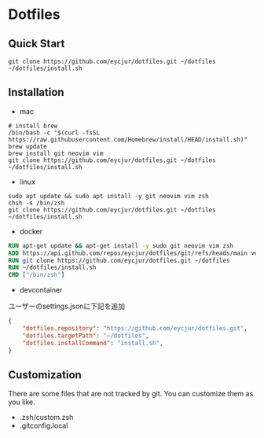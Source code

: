 # Dotfiles

## Quick Start
```shell
git clone https://github.com/eycjur/dotfiles.git ~/dotfiles
~/dotfiles/install.sh

```

## Installation
- mac
```shell
# install brew
/bin/bash -c "$(curl -fsSL https://raw.githubusercontent.com/Homebrew/install/HEAD/install.sh)"
brew update
brew install git neovim vim
git clone https://github.com/eycjur/dotfiles.git ~/dotfiles
~/dotfiles/install.sh

```

- linux
```shell
sudo apt update && sudo apt install -y git neovim vim zsh
chsh -s /bin/zsh
git clone https://github.com/eycjur/dotfiles.git ~/dotfiles
~/dotfiles/install.sh

```

- docker
```Dockerfile
RUN apt-get update && apt-get install -y sudo git neovim vim zsh
ADD https://api.github.com/repos/eycjur/dotfiles/git/refs/heads/main version.json
RUN git clone https://github.com/eycjur/dotfiles.git ~/dotfiles
RUN ~/dotfiles/install.sh
CMD ["/bin/zsh"]
```

- devcontainer

ユーザーのsettings.jsonに下記を追加

```json
{
    "dotfiles.repository": "https://github.com/eycjur/dotfiles.git",
    "dotfiles.targetPath": "~/dotfiles",
    "dotfiles.installCommand": "install.sh",
}
```

## Customization
There are some files that are not tracked by git. You can customize them as you like.
- .zsh/custom.zsh
- .gitconfig.local
